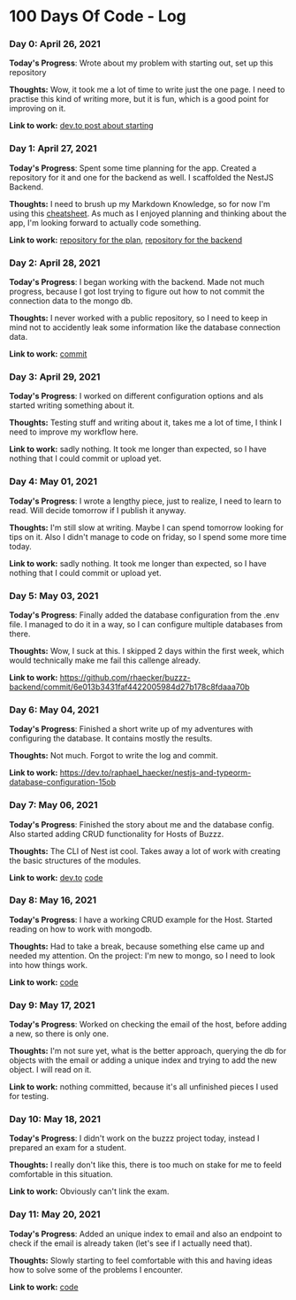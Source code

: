# 100 Days Of Code - Log

### Day 0: April 26, 2021

**Today's Progress**: Wrote about my problem with starting out, set up this repository

**Thoughts:** Wow, it took me a lot of time to write just the one page. I need to practise this kind of writing more, but it is fun, which is a good point for improving on it.

**Link to work:** [dev.to post about starting](https://dev.to/raphael_haecker/my-problem-with-starting-out-4a7b)

### Day 1: April 27, 2021

**Today's Progress**: Spent some time planning for the app. Created a repository for it and one for the backend as well. I scaffolded the NestJS Backend.

**Thoughts:** I need to brush up my Markdown Knowledge, so for now I'm using this [cheatsheet](https://github.com/adam-p/markdown-here/wiki/Markdown-Cheatsheet). As much as I enjoyed planning and thinking about the app, I'm looking forward to actually code something.

**Link to work:** [repository for the plan](https://github.com/rhaecker/buzzz), [repository for the backend](https://github.com/rhaecker/buzzz-backend)

### Day 2: April 28, 2021

**Today's Progress**: I began working with the backend. Made not much progress, because I got lost trying to figure out how to not commit the connection data to the mongo db.

**Thoughts:** I never worked with a public repository, so I need to keep in mind not to accidently leak some information like the database connection data. 

**Link to work:** [commit](https://github.com/rhaecker/buzzz-backend/commit/91b77fbb2410df4ebc85ed0f94a7df92669d2600)

### Day 3: April 29, 2021

**Today's Progress**: I worked on different configuration options and als started writing something about it.

**Thoughts:** Testing stuff and writing about it, takes me a lot of time, I think I need to improve my workflow here.

**Link to work:** sadly nothing. It took me longer than expected, so I have nothing that I could commit or upload yet.

### Day 4: May 01, 2021

**Today's Progress**: I wrote a lengthy piece, just to realize, I need to learn to read. Will decide tomorrow if I publish it anyway.

**Thoughts:** I'm still slow at writing. Maybe I can spend tomorrow looking for tips on it. Also I didn't manage to code on friday, so I spend some more time today.

**Link to work:** sadly nothing. It took me longer than expected, so I have nothing that I could commit or upload yet.

### Day 5: May 03, 2021

**Today's Progress**: Finally added the database configuration from the .env file. I managed to do it in a way, so I can configure multiple databases from there.

**Thoughts:** Wow, I suck at this. I skipped 2 days within the first week, which would technically make me fail this callenge already.

**Link to work:** https://github.com/rhaecker/buzzz-backend/commit/6e013b3431faf4422005984d27b178c8fdaaa70b

### Day 6: May 04, 2021

**Today's Progress**: Finished a short write up of my adventures with configuring the database. It contains mostly the results.

**Thoughts:** Not much. Forgot to write the log and commit.

**Link to work:** https://dev.to/raphael_haecker/nestjs-and-typeorm-database-configuration-15ob

### Day 7: May 06, 2021

**Today's Progress**: Finished the story about me and the database config. Also started adding CRUD functionality for Hosts of Buzzz.

**Thoughts:** The CLI of Nest ist cool. Takes away a lot of work with creating the basic structures of the modules.

**Link to work:** [dev.to](posthttps://dev.to/raphael_haecker/what-i-learned-about-external-configuration-of-the-database-connection-in-nestjs-3jhh)
[code](https://github.com/rhaecker/buzzz-backend/commit/3df7982726babb3511296876d6fff8541e08ad38)

### Day 8: May 16, 2021

**Today's Progress**: I have a working CRUD example for the Host. Started reading on how to work with mongodb.

**Thoughts:** Had to take a break, because something else came up and needed my attention. On the project: I'm new to mongo, so I need to look into how things work.

**Link to work:** [code](https://github.com/rhaecker/buzzz-backend/commit/2001d0b83311e43c70584706ec4353146a27f9cf)

### Day 9: May 17, 2021

**Today's Progress**: Worked on checking the email of the host, before adding a new, so there is only one.

**Thoughts:** I'm not sure yet, what is the better approach, querying the db for objects with the email or adding a unique index and trying to add the new object. I will read on it. 

**Link to work:** nothing committed, because it's all unfinished pieces I used for testing. 

### Day 10: May 18, 2021

**Today's Progress**: I didn't work on the buzzz project today, instead I prepared an exam for a student.

**Thoughts:** I really don't like this, there is too much on stake for me to feeld comfortable in this situation.

**Link to work:** Obviously can't link the exam.

### Day 11: May 20, 2021

**Today's Progress**: Added an unique index to email and also an endpoint to check if the email is already taken (let's see if I actually need that).

**Thoughts:** Slowly starting to feel comfortable with this and having ideas how to solve some of the problems I encounter. 

**Link to work:** [code](https://github.com/rhaecker/buzzz-backend/commit/6cd3c365dac61f387af174aca108d31b744a5fb5)
